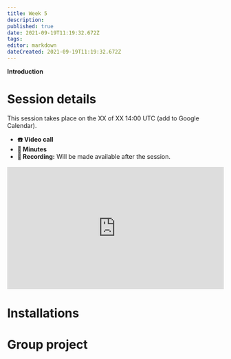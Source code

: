 ```yaml
---
title: Week 5
description: 
published: true
date: 2021-09-19T11:19:32.672Z
tags: 
editor: markdown
dateCreated: 2021-09-19T11:19:32.672Z
---
```


**Introduction**

# Session details
This session takes place on the XX of XX 14:00 UTC (add to Google Calendar).
- **☎️ Video call**
- **📝 Minutes**
- **🔴 Recording:** Will be made available after the session.

<div style="position: relative;padding-bottom: 56.25%;height: 0;margin-top:16px;">
  <iframe src="https://app.pitch.com/app/presentation/64eed5ef-284c-49ed-babe-a549a3247b38/5ffb1178-ce9c-49f1-9275-d037abc326a7" allow="fullscreen" allowfullscreen="" width="100%" height="100%" style="border:0;position: absolute;top: 0;left: 0;"></iframe>
</div>


# Installations

# Group project